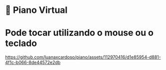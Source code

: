 # 🎹 Piano Virtual 
# Pode tocar utilizando o mouse ou o teclado




https://github.com/luanaxcardoso/piano/assets/112970416/d1e85954-d881-4f1c-b066-8de44572e2db

